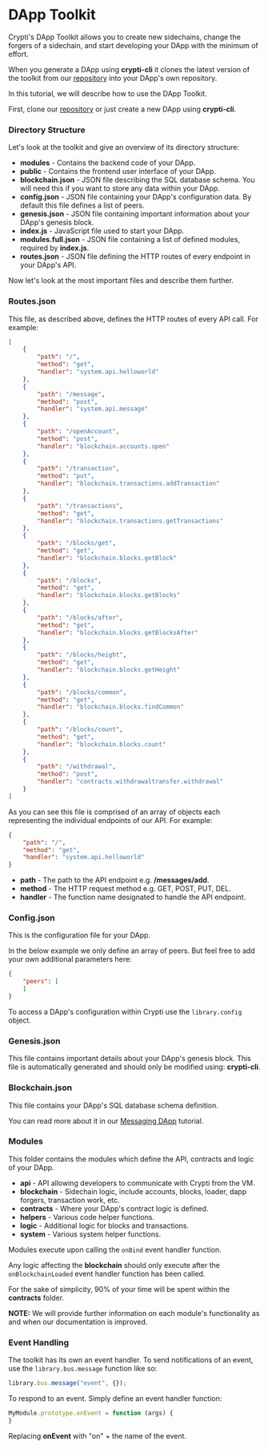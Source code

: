 # DApp Toolkit

Crypti's DApp Toolkit allows you to create new sidechains, change the forgers of a sidechain, and start developing your DApp with the minimum of effort.

When you generate a DApp using **crypti-cli** it clones the latest version of the toolkit from our [repository](https://github.com/crypti/testdapp) into your DApp's own repository.

In this tutorial, we will describe how to use the DApp Toolkit.

First, clone our [repository](https://github.com/crypti/testdapp) or just create a new DApp using **crypti-cli**.

### Directory Structure

Let's look at the toolkit and give an overview of its directory structure:

  * **modules** - Contains the backend code of your DApp.
  * **public** - Contains the frontend user interface of your DApp.
  * **blockchain.json** - JSON file describing the SQL database schema. You will need this if you want to store any data within your DApp.
  * **config.json** - JSON file containing your DApp's configuration data. By default this file defines a list of peers.
  * **genesis.json** - JSON file containing important information about your DApp's genesis block.
  * **index.js** - JavaScript file used to start your DApp.
  * **modules.full.json** - JSON file containing a list of defined modules, required by **index.js**.
  * **routes.json** - JSON file defining the HTTP routes of every endpoint in your DApp's API.

Now let's look at the most important files and describe them further.

### Routes.json

This file, as described above, defines the HTTP routes of every API call. For example:

```json
[
	{
		"path": "/",
		"method": "get",
		"handler": "system.api.helloworld"
	},
	{
		"path": "/message",
		"method": "post",
		"handler": "system.api.message"
	},
	{
		"path": "/openAccount",
		"method": "post",
		"handler": "blockchain.accounts.open"
	},
	{
		"path": "/transaction",
		"method": "put",
		"handler": "blockchain.transactions.addTransaction"
	},
	{
		"path": "/transactions",
		"method": "get",
		"handler": "blockchain.transactions.getTransactions"
	},
	{
		"path": "/blocks/get",
		"method": "get",
		"handler": "blockchain.blocks.getBlock"
	},
	{
		"path": "/blocks",
		"method": "get",
		"handler": "blockchain.blocks.getBlocks"
	},
	{
		"path": "/blocks/after",
		"method": "get",
		"handler": "blockchain.blocks.getBlocksAfter"
	},
	{
		"path": "/blocks/height",
		"method": "get",
		"handler": "blockchain.blocks.getHeight"
	},
	{
		"path": "/blocks/common",
		"method": "get",
		"handler": "blockchain.blocks.findCommon"
	},
	{
		"path": "/blocks/count",
		"method": "get",
		"handler": "blockchain.blocks.count"
	},
  	{
		"path": "/withdrawal",
		"method": "post",
		"handler": "contracts.withdrawaltransfer.withdrawal"
	}
]
```

As you can see this file is comprised of an array of objects each representing the individual endpoints of our API. For example:

```json
{
	"path": "/",
	"method": "get",
	"handler": "system.api.helloworld"
}
```

  * **path** - The path to the API endpoint e.g. **/messages/add**.
  * **method** - The HTTP request method e.g. GET, POST, PUT, DEL.
  * **handler** - The function name designated to handle the API endpoint.

### Config.json

This is the configuration file for your DApp.

In the below example we only define an array of peers. But feel free to add your own additional parameters here:

```json
{
	"peers": [
	]
}
```

To access a DApp's configuration within Crypti use the `library.config` object.

### Genesis.json

This file contains important details about your DApp's genesis block. This file is automatically generated and should only be modified using: **crypti-cli**.

### Blockchain.json

This file contains your DApp's SQL database schema definition.

You can read more about it in our [Messaging DApp](https://github.com/crypti/crypti-dapps-docs/blob/master/MessagingDApp.md) tutorial.

### Modules

This folder contains the modules which define the API, contracts and logic of your DApp.

  * **api** - API allowing developers to communicate with Crypti from the VM.
  * **blockchain** - Sidechain logic, include accounts, blocks, loader, dapp forgers, transaction work, etc.
  * **contracts** - Where your DApp's contract logic is defined.
  * **helpers** - Various code helper functions.
  * **logic** - Additional logic for blocks and transactions.
  * **system** - Various system helper functions.

Modules execute upon calling the `onBind` event handler function.

Any logic affecting the **blockchain** should only execute after the `onBlockchainLoaded` event handler function has been called.

For the sake of simplicity, 90% of your time will be spent within the **contracts** folder.

**NOTE:** We will provide further information on each module's functionality as and when our documentation is improved.

### Event Handling

The toolkit has its own an event handler. To send notifications of an event, use the `library.bus.message` function like so:

```js
library.bus.message("event", {});
```

To respond to an event. Simply define an event handler function:

```js
MyModule.prototype.onEvent = function (args) {
}
```

Replacing **onEvent** with "on" + the name of the event.
